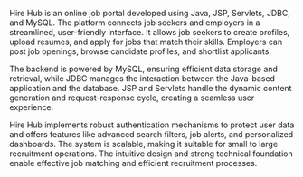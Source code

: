 Hire Hub is an online job portal developed using Java, JSP, Servlets, JDBC, and MySQL. The platform connects job seekers and employers in a streamlined, user-friendly interface. It allows job seekers to create profiles, upload resumes, and apply for jobs that match their skills. Employers can post job openings, browse candidate profiles, and shortlist applicants.

The backend is powered by MySQL, ensuring efficient data storage and retrieval, while JDBC manages the interaction between the Java-based application and the database. JSP and Servlets handle the dynamic content generation and request-response cycle, creating a seamless user experience.

Hire Hub implements robust authentication mechanisms to protect user data and offers features like advanced search filters, job alerts, and personalized dashboards. The system is scalable, making it suitable for small to large recruitment operations. The intuitive design and strong technical foundation enable effective job matching and efficient recruitment processes.
